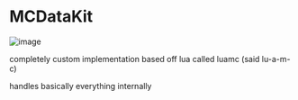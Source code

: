 # MCDataKit

![image](https://github.com/user-attachments/assets/e54389ca-acf1-4422-8837-d30fa92b589b)

completely custom implementation based off lua called luamc (said lu-a-m-c)

handles basically everything internally
